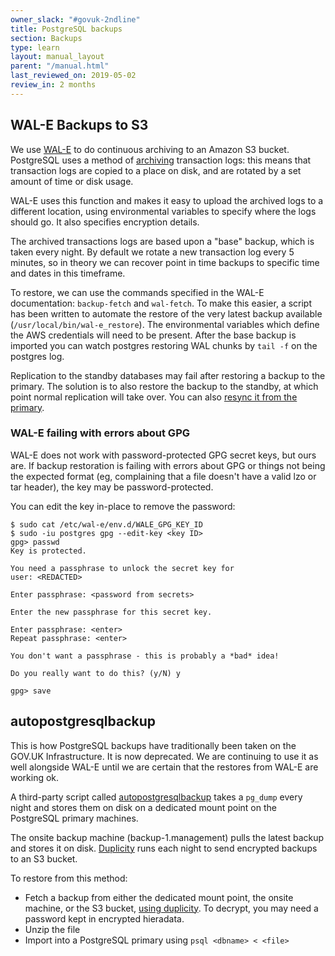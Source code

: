 ```yaml
---
owner_slack: "#govuk-2ndline"
title: PostgreSQL backups
section: Backups
type: learn
layout: manual_layout
parent: "/manual.html"
last_reviewed_on: 2019-05-02
review_in: 2 months
---
```


## WAL-E Backups to S3

We use [WAL-E][wal-e] to do continuous archiving to an Amazon S3 bucket.
PostgreSQL uses a method of [archiving][archiving] transaction logs: this means that transaction
logs are copied to a place on disk, and are rotated by a set amount of time or disk usage.

WAL-E uses this function and makes it easy to upload the archived logs to a different location, using
environmental variables to specify where the logs should go. It also specifies encryption details.

The archived transactions logs are based upon a "base" backup, which is taken every night.
By default we rotate a new transaction log every 5 minutes, so in theory we can
recover point in time backups to specific time and dates in this timeframe.

To restore, we can use the commands specified in the WAL-E documentation: `backup-fetch`
and `wal-fetch`. To make this easier, a script has been written to automate the restore
of the very latest backup available (`/usr/local/bin/wal-e_restore`). The environmental
variables which define the AWS credentials will need to be present. After the base backup
is imported you can watch postgres restoring WAL chunks by `tail -f` on the postgres log.

Replication to the standby databases may fail after restoring a backup to the primary.
The solution is to also restore the backup to the standby, at which point normal
replication will take over. You can also [resync it from the primary][syncing-a-standby].

### WAL-E failing with errors about GPG

WAL-E does not work with password-protected GPG secret keys, but ours
are. If backup restoration is failing with errors about GPG or things
not being the expected format (eg, complaining that a file doesn't
have a valid lzo or tar header), the key may be password-protected.

You can edit the key in-place to remove the password:

```
$ sudo cat /etc/wal-e/env.d/WALE_GPG_KEY_ID
$ sudo -iu postgres gpg --edit-key <key ID>
gpg> passwd
Key is protected.

You need a passphrase to unlock the secret key for
user: <REDACTED>

Enter passphrase: <password from secrets>

Enter the new passphrase for this secret key.

Enter passphrase: <enter>
Repeat passphrase: <enter>

You don't want a passphrase - this is probably a *bad* idea!

Do you really want to do this? (y/N) y

gpg> save
```

## autopostgresqlbackup

This is how PostgreSQL backups have traditionally been taken on the GOV.UK Infrastructure.
It is now deprecated. We are continuing to use it as well alongside WAL-E until
we are certain that the restores from WAL-E are working ok.

A third-party script called [autopostgresqlbackup][autopostgresqlbackup] takes a `pg_dump`
every night and stores them on disk on a dedicated mount point on the PostgreSQL primary machines.

The onsite backup machine (backup-1.management) pulls the latest backup and stores it on disk.
[Duplicity][duplicity] runs each night to send encrypted backups to an S3 bucket.

To restore from this method:

- Fetch a backup from either the dedicated mount point, the onsite machine,
or the S3 bucket, [using duplicity](restore-backups).
To decrypt, you may need a password kept in encrypted hieradata.
- Unzip the file
- Import into a PostgreSQL primary using `psql <dbname> < <file>`

[wal-e]: https://github.com/wal-e/wal-e
[archiving]: https://www.postgresql.org/docs/9.3/static/continuous-archiving.html
[syncing-a-standby]: /manual/setup-postgresql-replication.html#syncing-a-standby
[autopostgresqlbackup]: http://manpages.ubuntu.com/manpages/wily/man8/autopostgresqlbackup.8.html
[duplicity]: http://duplicity.nongnu.org/
[restore-backups]: restore-from-offsite-backups.html
